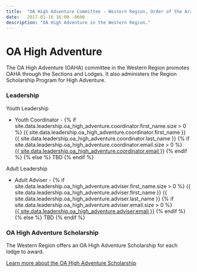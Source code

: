 ```yaml
---
title:  "OA High Adventure Committee - Western Region, Order of the Arrow, Boy Scouts of America"
date:   2017-01-16 16:00 -0600
description: "OA High Adventure in the Western Region."
---
```


# OA High Adventure

The OA High Adventure (OAHA) committee in the Western Region promotes OAHA through the Sections and Lodges.
It also administers the Region Scholarship Program for High Adventure.

### Leadership

<div class="row leadership">
	<div class="col-xs-12 col-sm-6">
		<div class="panel panel-default">
			<div class="panel-heading">
			 Youth Leadership
			</div>
			<ul class="list-group">
        <li class="list-group-item">
					Youth Coordinator -
					{% if site.data.leadership.oa_high_adventure.coordinator.first_name.size > 0 %}
						{{ site.data.leadership.oa_high_adventure.coordinator.first_name }} {{ site.data.leadership.oa_high_adventure.coordinator.last_name }}
						{% if site.data.leadership.oa_high_adventure.coordinator.email.size > 0 %}
							<br><a href="mailto:{{ site.data.leadership.oa_high_adventure.coordinator.email }}">{{ site.data.leadership.oa_high_adventure.coordinator.email }}</a>
						{% endif %}
					{% else %}
						TBD
					{% endif %}
				</li>
			</ul>
		</div>
	</div>
	<div class="col-xs-12 col-sm-6">
		<div class="panel panel-default">
			<div class="panel-heading">
			 Adult Leadership
			</div>
			<ul class="list-group">
        <li class="list-group-item">
					Adult Adviser -
					{% if site.data.leadership.oa_high_adventure.adviser.first_name.size > 0 %}
						{{ site.data.leadership.oa_high_adventure.adviser.first_name }} {{ site.data.leadership.oa_high_adventure.adviser.last_name }}
						{% if site.data.leadership.oa_high_adventure.adviser.email.size > 0 %}
							<br><a href="mailto:{{ site.data.leadership.oa_high_adventure.adviser.email }}">{{ site.data.leadership.oa_high_adventure.adviser.email }}</a>
						{% endif %}
					{% else %}
						TBD
					{% endif %}
				</li>
			</ul>
		</div>
	</div>
</div>

### OA High Adventure Scholarship

The Western Region offers an OA High Adventure Scholarship for each lodge to award.

<a href="{{ link program/scholarships/index.md }}" class="btn btn-default">Learn more about the OA High Adventure Scholarship</a>
